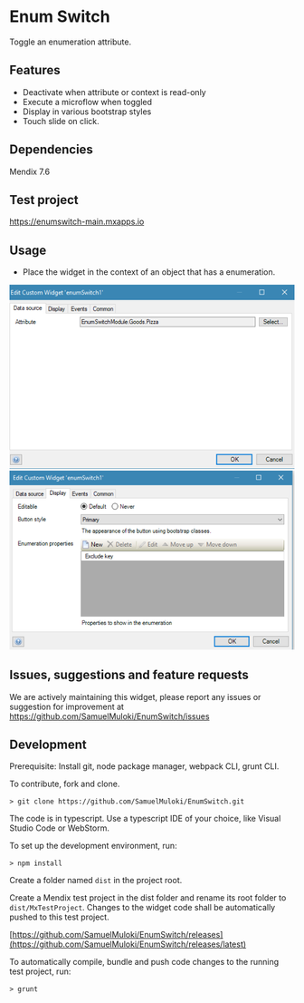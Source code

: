 # Enum Switch
Toggle an enumeration attribute.

## Features
* Deactivate when attribute or context is read-only
* Execute a microflow when toggled
* Display in various bootstrap styles
* Touch slide on click.

## Dependencies
Mendix 7.6

## Test project
https://enumswitch-main.mxapps.io

## Usage
- Place the widget in the context of an object that has a enumeration.

![Data Source](/assets/config_dataSource_tab.PNG)
![Display](/assets/config_display_tab.PNG)

## Issues, suggestions and feature requests
We are actively maintaining this widget, please report any issues or suggestion for improvement at https://github.com/SamuelMuloki/EnumSwitch/issues

## Development
Prerequisite: Install git, node package manager, webpack CLI, grunt CLI.

To contribute, fork and clone.

    > git clone https://github.com/SamuelMuloki/EnumSwitch.git

The code is in typescript. Use a typescript IDE of your choice, like Visual Studio Code or WebStorm.

To set up the development environment, run:

    > npm install

Create a folder named `dist` in the project root.

Create a Mendix test project in the dist folder and rename its root folder to `dist/MxTestProject`. Changes to the widget code shall be automatically pushed to this test project.

[https://github.com/SamuelMuloki/EnumSwitch/releases](https://github.com/SamuelMuloki/EnumSwitch/releases/latest)

To automatically compile, bundle and push code changes to the running test project, run:

    > grunt
